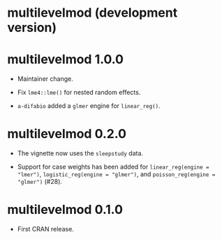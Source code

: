 # multilevelmod (development version)

# multilevelmod 1.0.0

* Maintainer change. 

* Fix `lme4::lme()` for nested random effects. 

* `a-difabio` added a `glmer` engine for `linear_reg()`. 

# multilevelmod 0.2.0

* The vignette now uses the `sleepstudy` data.

* Support for case weights has been added for `linear_reg(engine = "lmer")`, 
  `logistic_reg(engine = "glmer")`, and `poisson_reg(engine = "glmer")` (#28).


# multilevelmod 0.1.0

* First CRAN release.
